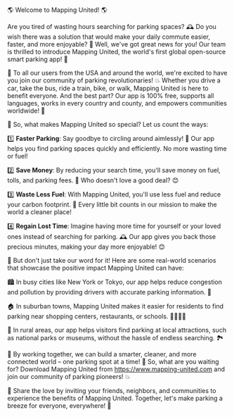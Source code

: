 🌎 Welcome to Mapping United! 🌎

Are you tired of wasting hours searching for parking spaces? 🕰️ Do you wish there was a solution that would make your daily commute easier, faster, and more enjoyable? 🚀 Well, we've got great news for you! Our team is thrilled to introduce Mapping United, the world's first global open-source smart parking app! 🎉

👋 To all our users from the USA and around the world, we're excited to have you join our community of parking revolutionaries! 💥 Whether you drive a car, take the bus, ride a train, bike, or walk, Mapping United is here to benefit everyone. And the best part? Our app is 100% free, supports all languages, works in every country and county, and empowers communities worldwide! 🌟

🎉 So, what makes Mapping United so special? Let us count the ways:

1️⃣ **Faster Parking**: Say goodbye to circling around aimlessly! 🔴 Our app helps you find parking spaces quickly and efficiently. No more wasting time or fuel!

2️⃣ **Save Money**: By reducing your search time, you'll save money on fuel, tolls, and parking fees. 💸 Who doesn't love a good deal? 😊

3️⃣ **Waste Less Fuel**: With Mapping United, you'll use less fuel and reduce your carbon footprint. 🌱 Every little bit counts in our mission to make the world a cleaner place!

4️⃣ **Regain Lost Time**: Imagine having more time for yourself or your loved ones instead of searching for parking. 🕰️ Our app gives you back those precious minutes, making your day more enjoyable! 😊

🌆 But don't just take our word for it! Here are some real-world scenarios that showcase the positive impact Mapping United can have:

🏙️ In busy cities like New York or Tokyo, our app helps reduce congestion and pollution by providing drivers with accurate parking information. 🚧

🏠 In suburban towns, Mapping United makes it easier for residents to find parking near shopping centers, restaurants, or schools. 👨‍👩‍👧‍👦

🌳 In rural areas, our app helps visitors find parking at local attractions, such as national parks or museums, without the hassle of endless searching. 🏞️

💪 By working together, we can build a smarter, cleaner, and more connected world – one parking spot at a time! 🎉 So, what are you waiting for? Download Mapping United from https://www.mapping-united.com and join our community of parking pioneers! 💥

👫 Share the love by inviting your friends, neighbors, and communities to experience the benefits of Mapping United. Together, let's make parking a breeze for everyone, everywhere! 🌈